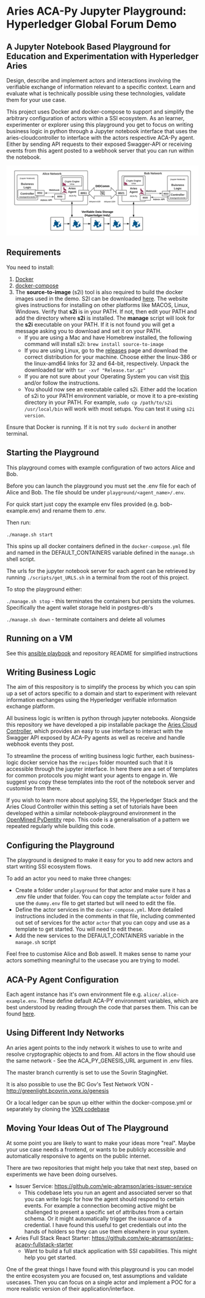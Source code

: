 # Aries ACA-Py Jupyter Playground: Hyperledger Global Forum Demo

## A Jupyter Notebook Based Playground for Education and Experimentation with Hyperledger Aries

Design, describe and implement actors and interactions involving the verifiable exchange of information relevant to a specific context. Learn and evaluate what is technically possible using these technologies, validate them for your use case.

This project uses Docker and docker-compose to support and simplify the arbitrary configuration of actors within a SSI ecosystem. As an learner, experimenter or explorer using this playground you get to focus on writing business logic in python through a Jupyter notebook interface that uses the aries-cloudcontroller to interface with the actors respective ACA-Py agent. Either by sending API requests to their exposed Swagger-API or receiving events from this agent posted to a webhook server that you can run within the notebook.

![Playground Architecture](./system-architecture.png)

## Requirements

You need to install:
1. [Docker](https://docs.docker.com/get-docker/)
2. [docker-compose](https://docs.docker.com/compose/install/)
3. The **source-to-image** (s2i) tool is also required to build the docker images used in the demo. S2I can be downloaded [here](https://github.com/openshift/source-to-image). The website gives instructions for installing on other platforms like MACOS, Linux, Windows.
Verify that **s2i** is in your PATH.  If not, then edit your PATH and add the directory where **s2i** is installed.  The **manage** script will look for the **s2i** executable on your PATH.  If it is not found you will get a message asking you to download and set it on your PATH.
    - If you are using a Mac and have Homebrew installed, the following command will install s2i: `brew install source-to-image`
    - If you are using Linux, go to the [releases](https://github.com/openshift/source-to-image/releases/latest) page and download the correct distribution for your machine. Choose either the linux-386 or the linux-amd64 links for 32 and 64-bit, respectively. Unpack the downloaded tar with `tar -xvf "Release.tar.gz"`
    - If you are not sure about your Operating System you can visit [this](https://whatsmyos.com/) and/or follow the instructions.
    - You should now see an executable called s2i. Either add the location of s2i to your PATH environment variable, or move it to a pre-existing directory in your PATH. For example, `sudo cp /path/to/s2i /usr/local/bin` will work with most setups. You can test it using `s2i version`.

Ensure that Docker is running. If it is not try `sudo dockerd` in another terminal.

## Starting the Playground

This playground comes with example configuration of two actors Alice and Bob.

Before you can launch the playground you must set the .env file for each of Alice and Bob. The file should be under `playground/<agent_name>/.env`. 

For quick start just copy the example env files provided (e.g. bob-example.env) and rename them to .env.

Then run:

`./manage.sh start`

This spins up all docker containers defined in the `docker-compose.yml` file and named in the DEFAULT_CONTAINERS variable defined in the `manage.sh` shell script.

The urls for the jupyter notebook server for each agent can be retrieved by running `./scripts/get_URLS.sh` in a terminal from the root of this project.

To stop the playground either:

`./manage.sh stop` - this terminates the containers but persists the volumes. Specifically the agent wallet storage held in postgres-db's

`./manage.sh down` - terminate containers and delete all volumes

## Running on a VM

See this [ansible playbook](https://github.com/wip-abramson/playground-ansible) and repository README for simplified instructions

## Writing Business Logic

The aim of this respository is to simplify the process by which you can spin up a set of actors specific to a domain and start to experiment with relevant information exchanges using the Hyperledger verifiable information exchange platform.

All business logic is written is python through jupyter notebooks. Alongside this repository we have developed a pip installable package the [Aries Cloud Controller](https://github.com/didx-xyz/aries-cloudcontroller-python), which provides an easy to use interface to interact with the Swagger API exposed by ACA-Py agents as well as receive and handle webhook events they post.

To streamline the process of writing business logic further, each business-logic docker service has the `recipes` folder mounted such that it is accessible through the jupyter interface. In here there are a set of templates for common protocols you might want your agents to engage in. We suggest you copy these templates into the root of the notebook server and customise from there.

If you wish to learn more about applying SSI, the Hyperledger Stack and the Aries Cloud Controller within this setting a set of tutorials have been developed within a similar notebook-playground environment in the [OpenMined PyDentity](https://github.com/OpenMined/PyDentity) repo. This code is a generalisation of a pattern we repeated regularly while building this code.

## Configuring the Playground

The playground is designed to make it easy for you to add new actors and start writing SSI ecosystem flows. 

To add an actor you need to make three changes:

* Create a folder under `playground` for that actor and make sure it has a .env file under that folder. You can copy the template `actor` folder and use the `dummy.env` file to get started but will need to edit the file.
* Define the actor services in the `docker-compose.yml`. More detailed instructions included in the comments in that file, including commented out set of services for the actor `actor` that you can copy and use as a template to get started. You will need to edit these.
* Add the new services to the DEFAULT_CONTAINERS variable in the `manage.sh` script

Feel free to customise Alice and Bob aswell. It makes sense to name your actors something meaningful to the usecase you are trying to model.

## ACA-Py Agent Configuration

Each agent instance has it's own environment file e.g. `alice/.alice-example.env`. These define default ACA-PY environment variables, which are best understood by reading through the code that parses them. This can be found [here](https://github.com/hyperledger/aries-cloudagent-python/blob/main/aries_cloudagent/config/argparse.py).

## Using Different Indy Networks

An aries agent points to the indy network it wishes to use to write and resolve cryptographic objects to and from. All actors in the flow should use the same network - See the ACA_PY_GENESIS_URL argument in .env files.

The master branch currently is set to use the Sovrin StagingNet.

It is also possible to use the BC Gov's Test Network VON - http://greenlight.bcovrin.vonx.io/genesis

Or a local ledger can be spun up either within the docker-compose.yml or separately by cloning the [VON codebase](https://github.com/bcgov/von-network)

## Moving Your Ideas Out of The Playground

At some point you are likely to want to make your ideas more "real". Maybe your use case needs a frontend, or wants to be publicly accessible and automatically responsive to agents on the public internet.

There are two repositories that might help you take that next step, based on experiments we have been doing ourselves.

* Issuer Service: https://github.com/wip-abramson/aries-issuer-service 
    * This codebase lets you run an agent and associated server so that you can write logic for how the agent should respond to certain events. For example a connection becoming active might be challenged to present a specific set of attributes from a certain schema. Or it might automatically trigger the issuance of a credential. I have found this useful to get credentials out into the hands of holders so they can use them elsewhere in your system.
* Aries Full Stack React Starter: https://github.com/wip-abramson/aries-acapy-fullstack-starter
    * Want to build a full stack application with SSI capabilities. This might help you get started.
    
One of the great things I have found with this playground is you can model the entire ecosystem you are focused on, test assumptions and validate usecases. Then you can focus on a single actor and implement a POC for a more realistic version of their application/interface. 